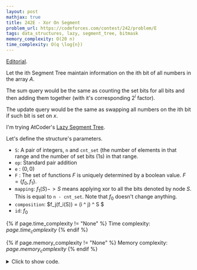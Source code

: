 ```yaml
---
layout: post
mathjax: true
title: 242E - Xor On Segment
problem_url: https://codeforces.com/contest/242/problem/E
tags: data_structures, lazy, segment_tree, bitmask
memory_complexity: O(20 n)
time_complexity: O(q \log{n})
---
```


[Editorial](https://codeforces.com/blog/entry/5837).

Let the ith Segment Tree maintain information on the ith bit of all numbers
in the array $A$.

The sum query would be the same as counting the set bits for all bits and
then adding them together (with it's corresponding $2^i$ factor).

The update query would be the same as swapping all numbers on the ith bit if
such bit is set on $x$.

I'm trying AtCoder's [Lazy Segment
Tree](https://atcoder.github.io/ac-library/production/document_en/lazysegtree.html).

Let's define the structure's parameters.

- `S`: A pair of integers, `n` and `cnt_set` (the number of elements in that
range and the number of set bits ($1$s) in that range.
- `op`: Standard pair addition
- `e` : $(0, 0)$
- `F` : The set of functions $F$ is uniquely determined by a boolean value.
$F= \{f_0, f_1\}$.
- `mapping`: $f_1(S)->S$ means applying xor to all the bits denoted by node
$S$. This is equal to `n - cnt_set`. Note that $f_0$ doesn't change anything.
- `composition`: $f_j(f_i(S)) = (i ^ j) ^ S $
- `id`: $f_0$


{% if page.time_complexity != "None" %}
Time complexity: ${{ page.time_complexity }}$
{% endif %}

{% if page.memory_complexity != "None" %}
Memory complexity: ${{ page.memory_complexity }}$
{% endif %}

<details>
<summary>
<p style="display:inline">Click to show code.</p>
</summary>
```cpp
{% raw %}
using namespace std;
using ll = long long;
using ii = pair<int, int>;
using vi = vector<int>;
struct S
{
    int n, cnt_set;
};
using F = bool;
S op(S l, S r) { return {l.n + r.n, l.cnt_set + r.cnt_set}; }
S e() { return {0, 0}; }
S mapping(F l, S r) { return (l ? S{r.n, r.n - r.cnt_set} : r); }
F composition(F l, F r) { return l ^ r; }
F id() { return 0; }
int main(void)
{
    ios::sync_with_stdio(false), cin.tie(NULL);
    int n, m;
    cin >> n;
    array<vector<S>, 20> a;
    for_each(begin(a), end(a), [n](auto &v) { v.resize(n); });
    for (int i = 0; i < n; ++i)
    {
        int x;
        cin >> x;
        for (int j = 0; j < 20; ++j)
            a[j][i] = {1, (x >> j) & 1};
    }
    using lazy_segtree =
        atcoder::lazy_segtree<S, op, e, F, mapping, composition, id>;
    array<lazy_segtree, 20> st;
    for (int i = 0; i < 20; ++i)
        st[i] = lazy_segtree(a[i]);
    cin >> m;
    while (m--)
    {
        int type;
        cin >> type;
        if (type == 1)
        {
            int l, r;
            cin >> l >> r, l--, r--;
            ll ans = 0;
            for (int i = 0; i < 20; ++i)
            {
                auto cur = st[i].prod(l, r + 1);
                ans += (1LL << i) * cur.cnt_set;
            }
            cout << ans << endl;
        }
        else
        {
            int l, r, x;
            cin >> l >> r >> x, l--, r--;
            for (int i = 0; i < 20; ++i)
                st[i].apply(l, r + 1, (x >> i) & 1LL);
        }
    }
    return 0;
}

{% endraw %}
```
</details>

